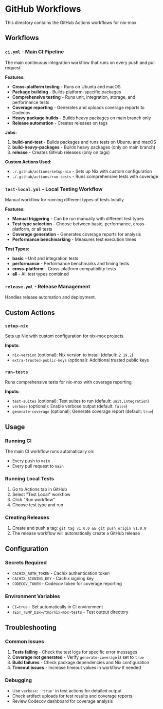 # GitHub Workflows

This directory contains the GitHub Actions workflows for nix-mox.

## Workflows

### `ci.yml` - Main CI Pipeline

The main continuous integration workflow that runs on every push and pull request.

**Features:**

- **Cross-platform testing** - Runs on Ubuntu and macOS
- **Package building** - Builds platform-specific packages
- **Comprehensive testing** - Runs unit, integration, storage, and performance tests
- **Coverage reporting** - Generates and uploads coverage reports to Codecov
- **Heavy package builds** - Builds heavy packages on main branch only
- **Release automation** - Creates releases on tags

**Jobs:**

1. **build-and-test** - Builds packages and runs tests on Ubuntu and macOS
2. **build-heavy-packages** - Builds heavy packages (only on main branch)
3. **release** - Creates GitHub releases (only on tags)

**Custom Actions Used:**

- `./.github/actions/setup-nix` - Sets up Nix with custom configuration
- `./.github/actions/run-tests` - Runs comprehensive tests with coverage

### `test-local.yml` - Local Testing Workflow

Manual workflow for running different types of tests locally.

**Features:**

- **Manual triggering** - Can be run manually with different test types
- **Test type selection** - Choose between basic, performance, cross-platform, or all tests
- **Coverage generation** - Generates coverage reports for analysis
- **Performance benchmarking** - Measures test execution times

**Test Types:**

- **basic** - Unit and integration tests
- **performance** - Performance benchmarks and timing tests
- **cross-platform** - Cross-platform compatibility tests
- **all** - All test types combined

### `release.yml` - Release Management

Handles release automation and deployment.

## Custom Actions

### `setup-nix`

Sets up Nix with custom configuration for nix-mox projects.

**Inputs:**

- `nix-version` (optional): Nix version to install (default: `2.19.2`)
- `extra-trusted-public-keys` (optional): Additional trusted public keys

### `run-tests`

Runs comprehensive tests for nix-mox with coverage reporting.

**Inputs:**

- `test-suites` (optional): Test suites to run (default: `unit,integration`)
- `verbose` (optional): Enable verbose output (default: `false`)
- `generate-coverage` (optional): Generate coverage report (default: `true`)

## Usage

### Running CI

The main CI workflow runs automatically on:

- Every push to `main`
- Every pull request to `main`

### Running Local Tests

1. Go to Actions tab in GitHub
2. Select "Test Local" workflow
3. Click "Run workflow"
4. Choose test type and run

### Creating Releases

1. Create and push a tag: `git tag v1.0.0 && git push origin v1.0.0`
2. The release workflow will automatically create a GitHub release

## Configuration

### Secrets Required

- `CACHIX_AUTH_TOKEN` - Cachix authentication token
- `CACHIX_SIGNING_KEY` - Cachix signing key
- `CODECOV_TOKEN` - Codecov token for coverage reporting

### Environment Variables

- `CI=true` - Set automatically in CI environment
- `TEST_TEMP_DIR=/tmp/nix-mox-tests` - Test output directory

## Troubleshooting

### Common Issues

1. **Tests failing** - Check the test logs for specific error messages
2. **Coverage not generated** - Verify `generate-coverage` is set to `true`
3. **Build failures** - Check package dependencies and Nix configuration
4. **Timeout issues** - Increase timeout values in workflow if needed

### Debugging

- Use `verbose: 'true'` in test actions for detailed output
- Check artifact uploads for test results and coverage reports
- Review Codecov dashboard for coverage analysis
